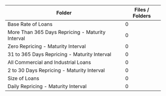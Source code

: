 | Folder                                           |   Files / Folders |
|--------------------------------------------------|-------------------|
| Base Rate of Loans                               |                 0 |
| More Than 365 Days Repricing - Maturity Interval |                 0 |
| Zero Repricing - Maturity Interval               |                 0 |
| 31 to 365 Days Repricing - Maturity Interval     |                 0 |
| All Commercial and Industrial Loans              |                 0 |
| 2 to 30 Days Repricing - Maturity Interval       |                 0 |
| Size of Loans                                    |                 0 |
| Daily Repricing - Maturity Interval              |                 0 |